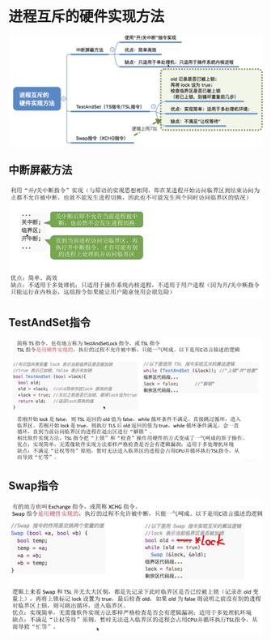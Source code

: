 # 进程互斥的硬件实现方法

![image-20221125094748698](imags/image-20221125094748698.png)

## 中断屏蔽方法

![image-20221125093744778](imags/image-20221125093744778.png)

## TestAndSet指令

![image-20221125094159196](imags/image-20221125094159196.png)

## Swap指令

![image-20221125094548290](imags/image-20221125094548290.png)

































